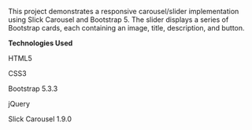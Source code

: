 
This project demonstrates a responsive carousel/slider implementation using Slick Carousel and Bootstrap 5. 
The slider displays a series of Bootstrap cards, each containing an image, title, description, and button.


**Technologies Used**

HTML5

CSS3

Bootstrap 5.3.3

jQuery

Slick Carousel 1.9.0
